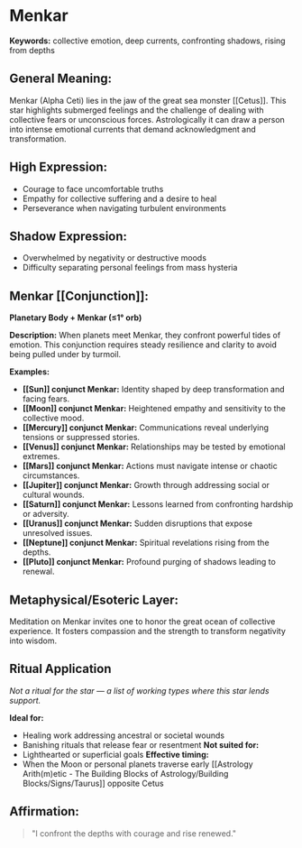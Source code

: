 # Menkar


**Keywords:** collective emotion, deep currents, confronting shadows, rising from depths

## General Meaning:
Menkar (Alpha Ceti) lies in the jaw of the great sea monster [[Cetus]]. This star highlights submerged feelings and the challenge of dealing with collective fears or unconscious forces. Astrologically it can draw a person into intense emotional currents that demand acknowledgment and transformation.

## High Expression:
- Courage to face uncomfortable truths
- Empathy for collective suffering and a desire to heal
- Perseverance when navigating turbulent environments

## Shadow Expression:
- Overwhelmed by negativity or destructive moods
- Difficulty separating personal feelings from mass hysteria

## Menkar [[Conjunction]]:

**Planetary Body + Menkar (≤1° orb)**

**Description:**
When planets meet Menkar, they confront powerful tides of emotion. This conjunction requires steady resilience and clarity to avoid being pulled under by turmoil.

**Examples:**
- **[[Sun]] conjunct Menkar:** Identity shaped by deep transformation and facing fears.
- **[[Moon]] conjunct Menkar:** Heightened empathy and sensitivity to the collective mood.
- **[[Mercury]] conjunct Menkar:** Communications reveal underlying tensions or suppressed stories.
- **[[Venus]] conjunct Menkar:** Relationships may be tested by emotional extremes.
- **[[Mars]] conjunct Menkar:** Actions must navigate intense or chaotic circumstances.
- **[[Jupiter]] conjunct Menkar:** Growth through addressing social or cultural wounds.
- **[[Saturn]] conjunct Menkar:** Lessons learned from confronting hardship or adversity.
- **[[Uranus]] conjunct Menkar:** Sudden disruptions that expose unresolved issues.
- **[[Neptune]] conjunct Menkar:** Spiritual revelations rising from the depths.
- **[[Pluto]] conjunct Menkar:** Profound purging of shadows leading to renewal.

## Metaphysical/Esoteric Layer:
Meditation on Menkar invites one to honor the great ocean of collective experience. It fosters compassion and the strength to transform negativity into wisdom.

## Ritual Application
*Not a ritual for the star — a list of working types where this star lends support.*

**Ideal for:**
- Healing work addressing ancestral or societal wounds
- Banishing rituals that release fear or resentment
**Not suited for:**
- Lighthearted or superficial goals
**Effective timing:**
- When the Moon or personal planets traverse early [[Astrology Arith(m)etic - The Building Blocks of Astrology/Building Blocks/Signs/Taurus]] opposite Cetus

## Affirmation:

> "I confront the depths with courage and rise renewed."

